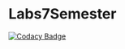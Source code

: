 # Labs7Semester
[![Codacy Badge](https://api.codacy.com/project/badge/Grade/0c94cd24396949ce9e96d4d74974ec5a)](https://www.codacy.com/app/user-penguin/Labs7Semester?utm_source=github.com&amp;utm_medium=referral&amp;utm_content=user-penguin/Labs7Semester&amp;utm_campaign=Badge_Grade)
